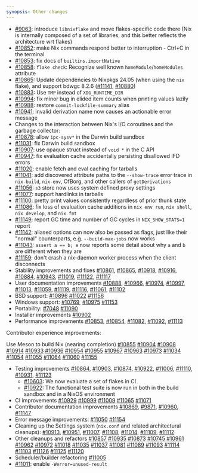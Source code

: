 ```yaml
---
synopsis: Other changes
---
```


- [#9063](https://github.com/NixOS/nix/pull/9063): introduce `libnixflake` and move flakes-specific code there (Nix is internally composed of a set of libraries, and this better reflects the architecture wrt flakes)
- [#10852](https://github.com/NixOS/nix/pull/10852): make Nix commands respond better to interruption - Ctrl+C in the terminal
- [#10853](https://github.com/NixOS/nix/pull/10853): fix docs of `builtins.importNative`
- [#10858](https://github.com/NixOS/nix/pull/10858): `flake check`: Recognize well known `homeModule`/`homeModules` attribute
- [#10865](https://github.com/NixOS/nix/pull/10865): Update dependencies to Nixpkgs 24.05 (when using the `nix` flake), and support bdwgc 8.2.6 ([#11141](https://github.com/NixOS/nix/issues/11141), [#10880](https://github.com/NixOS/nix/pull/10880))
- [#10883](https://github.com/NixOS/nix/pull/10883): Use `TMP` instead of `XDG_RUNTIME_DIR`
- [#10994](https://github.com/NixOS/nix/pull/10994): fix minor bug in elided item counts when printing values lazily
- [#10988](https://github.com/NixOS/nix/pull/10988): restore `commit-lockfile-summary` alias
- [#10941](https://github.com/NixOS/nix/pull/10941): invalid derivation name now causes an actionable error message
- Changes to the interaction between Nix's I/O coroutines and the garbage collector: 
- [#10878](https://github.com/NixOS/nix/pull/10878): allow `ipc-sysv*` in the Darwin build sandbox
- [#11031](https://github.com/NixOS/nix/pull/11031): fix Darwin build sandbox
- [#10907](https://github.com/NixOS/nix/pull/10907): use opaque struct instead of `void *` in the C API
- [#10947](https://github.com/NixOS/nix/issues/10947): fix evaluation cache accidentally persisting disallowed IFD errors
- [#11020](https://github.com/NixOS/nix/pull/11020): enable fetch and eval caching for tarballs
- [#11041](https://github.com/NixOS/nix/pull/11041): add discovered attribute paths to the `--show-trace` error trace in `nix-build`, `nix-env`, OfBorg, and other callers of `getDerivations`
- [#11056](https://github.com/NixOS/nix/pull/11056): `s3` store now uses system defined proxy settings
- [#11077](https://github.com/NixOS/nix/pull/11077): support hardlinks in tarballs
- [#11100](https://github.com/NixOS/nix/pull/11100): pretty print values consistently regardless of prior thunk state
- [#11086](https://github.com/NixOS/nix/pull/11086): fix loss of evaluation cache additions in `nix env run`, `nix shell`, `nix develop`, and `nix fmt`
- [#11149](https://github.com/NixOS/nix/pull/11149): report GC time and number of GC cycles in `NIX_SHOW_STATS=1` report
- [#11142](https://github.com/NixOS/nix/pull/11142): aliased options can now also be passed as flags, just like their "normal" counterparts, e.g. `--build-max-jobs` now works
- [#11043](https://github.com/NixOS/nix/pull/11043): `assert a == b; e` now reports some detail about why `a` and `b` are different when they are
- [#11159](https://github.com/NixOS/nix/pull/11159): don't crash a nix-daemon worker process when the client disconnects
- Stability improvements and fixes [#10861](https://github.com/NixOS/nix/pull/10861), [#10865](https://github.com/NixOS/nix/pull/10865), [#10918](https://github.com/NixOS/nix/pull/10918), [#10916](https://github.com/NixOS/nix/pull/10916), [#10884](https://github.com/NixOS/nix/pull/10884), [#10943](https://github.com/NixOS/nix/pull/10943), [#11019](https://github.com/NixOS/nix/pull/11019), [#11122](https://github.com/NixOS/nix/pull/11122), [#11117](https://github.com/NixOS/nix/pull/11117)
- User documentation improvements [#10888](https://github.com/NixOS/nix/pull/10888), [#10966](https://github.com/NixOS/nix/pull/10966), [#10974](https://github.com/NixOS/nix/pull/10974), [#10997](https://github.com/NixOS/nix/pull/10997), [#11013](https://github.com/NixOS/nix/pull/11013), [#11059](https://github.com/NixOS/nix/pull/11059), [#11119](https://github.com/NixOS/nix/pull/11119), [#11116](https://github.com/NixOS/nix/pull/11116), [#11061](https://github.com/NixOS/nix/pull/11061), [#11102](https://github.com/NixOS/nix/pull/11102)
- BSD support: [#10896](https://github.com/NixOS/nix/pull/10896) [#11022](https://github.com/NixOS/nix/pull/11022) [#11156](https://github.com/NixOS/nix/pull/11156)
- Windows support: [#10769](https://github.com/NixOS/nix/pull/10769), [#10975](https://github.com/NixOS/nix/pull/10975) [#11153](https://github.com/NixOS/nix/pull/11153)
- Portability: [#7048](https://github.com/NixOS/nix/pull/7048) [#11090](https://github.com/NixOS/nix/pull/11090)
- Installer improvements [#10902](https://github.com/NixOS/nix/pull/10902)
- Performance improvements [#10853](https://github.com/NixOS/nix/pull/10853), [#10854](https://github.com/NixOS/nix/pull/10854), [#11082](https://github.com/NixOS/nix/pull/11082), [#11092](https://github.com/NixOS/nix/pull/11092), [#11113](https://github.com/NixOS/nix/pull/11113)

Contributor experience improvements:

Use Meson to build Nix (nearing completion) [#10855](https://github.com/NixOS/nix/pull/10855) [#10904](https://github.com/NixOS/nix/pull/10904) [#10908](https://github.com/NixOS/nix/pull/10908) [#10914](https://github.com/NixOS/nix/pull/10914) [#10933](https://github.com/NixOS/nix/pull/10933) [#10936](https://github.com/NixOS/nix/pull/10936) [#10954](https://github.com/NixOS/nix/pull/10954) [#10955](https://github.com/NixOS/nix/pull/10955) [#10967](https://github.com/NixOS/nix/pull/10967) [#10963](https://github.com/NixOS/nix/pull/10963) [#10973](https://github.com/NixOS/nix/pull/10973) [#11034](https://github.com/NixOS/nix/pull/11034) [#11054](https://github.com/NixOS/nix/pull/11054) [#11055](https://github.com/NixOS/nix/pull/11055) [#11064](https://github.com/NixOS/nix/pull/11064) [#11060](https://github.com/NixOS/nix/pull/11060) [#11155](https://github.com/NixOS/nix/pull/11155)
- Testing improvements [#10864](https://github.com/NixOS/nix/pull/10864), [#10903](https://github.com/NixOS/nix/pull/10903), [#10874](https://github.com/NixOS/nix/pull/10874), [#10922](https://github.com/NixOS/nix/pull/10922), [#11006](https://github.com/NixOS/nix/pull/11006), [#11110](https://github.com/NixOS/nix/pull/11110), [#10931](https://github.com/NixOS/nix/pull/10931), [#11123](https://github.com/NixOS/nix/pull/11123)
  - [#10603](https://github.com/NixOS/nix/pull/10603): We now evaluate a set of flakes in CI
  - [#10922](https://github.com/NixOS/nix/pull/10922): The functional test suite is now run in both in the build sandbox and in a NixOS environment
- CI improvements [#10929](https://github.com/NixOS/nix/pull/10929) [#10999](https://github.com/NixOS/nix/pull/10999) [#11009](https://github.com/NixOS/nix/pull/11009) [#11065](https://github.com/NixOS/nix/pull/11065) [#11071](https://github.com/NixOS/nix/pull/11071)
- Contributor documentation improvements [#10869](https://github.com/NixOS/nix/pull/10869), [#9871](https://github.com/NixOS/nix/pull/9871), [#10960](https://github.com/NixOS/nix/pull/10960), [#11147](https://github.com/NixOS/nix/pull/11147)
- Error message improvements: [#11050](https://github.com/NixOS/nix/pull/11050) [#11154](https://github.com/NixOS/nix/pull/11154)
- Cleaning up the Settings system (`nix.conf` and related architectural cleanups): [#10913](https://github.com/NixOS/nix/pull/10913), [#10951](https://github.com/NixOS/nix/pull/10951), [#11007](https://github.com/NixOS/nix/pull/11007), [#11108](https://github.com/NixOS/nix/pull/11108), [#11014](https://github.com/NixOS/nix/pull/11014), [#11109](https://github.com/NixOS/nix/pull/11109), [#11112](https://github.com/NixOS/nix/pull/11112)
- Other cleanups and refactors [#10857](https://github.com/NixOS/nix/pull/10857) [#10935](https://github.com/NixOS/nix/pull/10935) [#10873](https://github.com/NixOS/nix/pull/10873) [#10745](https://github.com/NixOS/nix/pull/10745) [#10961](https://github.com/NixOS/nix/pull/10961) [#10962](https://github.com/NixOS/nix/pull/10962) [#10972](https://github.com/NixOS/nix/pull/10972) [#11018](https://github.com/NixOS/nix/pull/11018) [#11035](https://github.com/NixOS/nix/pull/11035) [#11037](https://github.com/NixOS/nix/pull/11037) [#11081](https://github.com/NixOS/nix/pull/11081) [#11089](https://github.com/NixOS/nix/pull/11089) [#11093](https://github.com/NixOS/nix/pull/11093) [#11114](https://github.com/NixOS/nix/pull/11114) [#11103](https://github.com/NixOS/nix/pull/11103) [#11126](https://github.com/NixOS/nix/pull/11126) [#11125](https://github.com/NixOS/nix/pull/11125) [#11120](https://github.com/NixOS/nix/pull/11120)
- Scheduler/builder refactoring [#11005](https://github.com/NixOS/nix/pull/11005)
- [#11011](https://github.com/NixOS/nix/pull/11011): enable `-Werror=unused-result`

